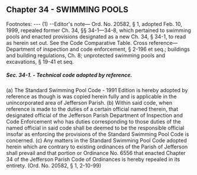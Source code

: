 ## Chapter 34 - SWIMMING POOLS
Footnotes:
--- (1) --Editor's note— Ord. No. 20582, § 1, adopted Feb. 10, 1999, repealed former Ch. 34, §§ 34-1—34-8, which
pertained to swimming pools and enacted provisions designated as a new Ch. 34, § 34-1, to read as herein set
out. See the Code Comparative Table.
Cross reference— Department of inspection and code enforcement, § 2-196 et seq.; buildings and building
regulations, Ch. 8; unprotected swimming pools and excavations, § 19-41 et seq.
##### Sec. 34-1. - Technical code adopted by reference.
(a)
The Standard Swimming Pool Code - 1991 Edition is hereby adopted by reference as though is was copied
herein fully and is applicable in the unincorporated area of Jefferson Parish.
(b)
Within said code, when reference is made to the duties of a certain official named therein, that designated
official of the Jefferson Parish Department of Inspection and Code Enforcement who has duties corresponding to
those duties of the named official in said code shall be deemed to be the responsible official insofar as enforcing
the provisions of the Standard Swimming Pool Code is concerned.
(c)
Any matters in the Standard Swimming Pool Code adopted herein which are contrary to existing ordinances of
the Parish of Jefferson shall prevail and that portion or Ordinance No. 6556 that enacted Chapter 34 of the
Jefferson Parish Code of Ordinances is hereby repealed in its entirety.
(Ord. No. 20582, § 1, 2-10-99)
